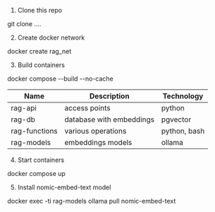 1. Clone this repo

git clone ....

2. Create docker network

docker create rag_net

3. Build containers

docker compose --build --no-cache

|Name|Description|Technology|
|-|-|-|
|rag-api|access points|python|
|rag-db|database with embeddings|pgvector|
|rag-functions|various operations|python, bash|
|rag-models|embeddings models|ollama|

4. Start containers

docker compose up

5. Install nomic-embed-text model

docker exec -ti rag-models ollama pull nomic-embed-text

